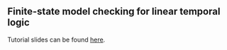 ## Finite-state model checking for linear temporal logic

Tutorial slides can be found [here](https://github.com/stanislav-moiseev/model-checking/blob/master/slides/tutorial.pdf).
